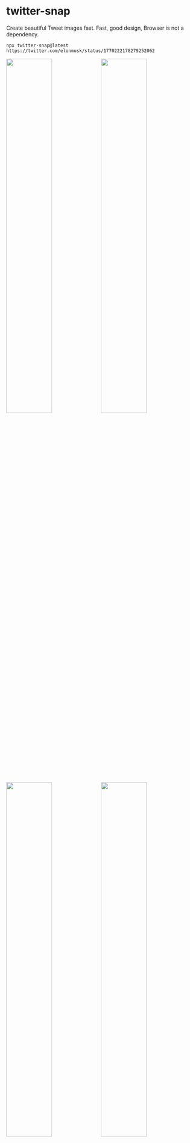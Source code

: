 # twitter-snap

Create beautiful Tweet images fast.
Fast, good design, Browser is not a dependency.

```shell
npx twitter-snap@latest https://twitter.com/elonmusk/status/1770222178279252062
```

<p float="left">
  <img src="./docs/img/output-1.png" width="49%" />
  <img src="./docs/img/output-2.png" width="49%" /> 
  <img src="./docs/img/output-3.png" width="49%" />
  <img src="./docs/img/output-4.png" width="49%" />
</p>

<p float="left">
  <img src="./docs/img/output-1-1.png" width="49%" />
</p>

[More Samples](https://github.com/fa0311/twitter-snap/issues/47)

```shell
# Interactive mode
npx twitter-snap@latest -i
```

<img src="./docs/img/input-1.png" width="49%" />

---

```shell
# Login with cookies
npx twitter-snap@latest https://twitter.com/elonmusk/status/1349129669258448897 --session-type file --cookies-file cookies.json
# Login with puppeteer
npx twitter-snap@latest https://twitter.com/elonmusk/status/1349129669258448897 --session-type browser

# Output the API response directly to a file in raw JSON format.
npx twitter-snap@latest --theme Json https://x.com/elonmusk/status/1349129669258448897 -o output/data.json
# Download the media file and save it directly to a file in its raw format.
npx twitter-snap@latest --theme Media https://x.com/elonmusk/status/1349129669258448897 -o output/{count}
# Use chatgpt to summarize the data in this tweet.
npx twitter-snap@latest --theme LiteJson -o {stdout} https://x.com/elonmusk | chatgpt -p 'Summarize the data in this tweet.'
```

## Install

`npm -g i twitter-snap@latest`

## Docker

```shell
docker run -it --rm -v $(pwd)/output:/app/output ghcr.io/fa0311/twitter-snap/twitter-snap-docker:latest https://x.com/elonmusk/status/1349129669258448897
```

```shell
docker run -it --rm -v $(pwd)/output:/app/output -v $(pwd)/cookies.json:/app/cookies.json twitter-snap https://x.com/elonmusk/status/1349129669258448897 --session-type file
```

`--session-type=browser` is not supported.

`GPU` is not supported.

# Use as a package

```shell
npm i twitter-snap
```

```typescript
import {getSnapAppRender} from 'twitter-snap'

const snap = getSnapAppRender({url: 'https://x.com/elonmusk/status/1349129669258448897'})
const font = await snap.getFont()
const session = await snap.login({sessionType: 'guest'})
const render = await snap.getRender({limit: 1, session})

await snap.run(render, async (run) => {
  const res = await run({
    width: 650,
    theme: 'RenderOceanBlueColor',
    font,
    output: 'temp/{id}-{count}.{if-type:png:mp4:json:}',
  })
  await res.file.tempCleanup()
})
```

```typescript
import {getSnapAppRender} from 'twitter-snap'

const snap = getSnapAppRender({url: 'https://x.com/elonmusk/status/1349129669258448897'})
const font = await snap.getFont()
const session = await snap.login({sessionType: 'guest'})
const render = await snap.getRender({limit: 1, session})

await snap.run(render, async (run) => {
  const res = await run({
    width: 650,
    theme: 'Media',
    font,
    output: 'output',
  })
  await res.file.tempCleanup()
})
```

Also, if you use advanced customization, please use [twitter-snap-core](https://github.com/fa0311/twitter-snap-core).

# Usage

<!-- COMMANDS_PLACEHOLDER_START -->

```shell
$ node bin/run.js --help
Create beautiful Tweet images fast

USAGE
  $ twitter-snap  URL [--browserHeadless] [--browserProfile
    <value>] [--cookiesFile <value>] [--debug] [--interactive]
    [--ffmpegAdditonalOption <value>] [--ffmpegTimeout <value>] [--ffmpegPath
    <value>] [--ffprobePath <value>] [--fontPath <value>] [--limit <value>]
    [--noCleanup] [-o <value>] [--sessionType browser|file|guest] [--simpleLog]
    [--sleep <value>] [--theme RenderOceanBlueColor|RenderOceanBlueDarkColor|Ren
    derSunsetGardenColor|RenderSunsetGardenDarkColor|RenderDawnBlossomColor|Rend
    erDawnBlossomDarkColor|RenderFierySunsetColor|RenderFierySunsetDarkColor|Ren
    derTwilightSkyColor|RenderTwilightSkyDarkColor|RenderPlainColor|RenderPlainD
    arkColor|RenderTransparent|RenderTransparentDark|RenderTransparentShadow|Ren
    derTransparentShadowDark|Json|LiteJson|Media|RenderMakeItAQuote] [--width
    <value>] [--scale <value>]

ARGUMENTS
  URL  Twitter url

FLAGS
  -o, --output=<value>
      [default: {id}-{count}.{if-type:png:mp4:json:}] Output file name

  --browserHeadless
      Browser headless

  --browserProfile=<value>
      [default: ~/.cache/twitter-snap/profiles] Browser profile

  --cookiesFile=<value>
      [default: cookies.json] Cookies file

  --debug
      Debug

  --ffmpegAdditonalOption=<value>
      FFmpeg additonal option

  --ffmpegPath=<value>
      [default: ffmpeg] FFmpeg path

  --ffmpegTimeout=<value>
      [default: -1] FFmpeg timeout

  --ffprobePath=<value>
      [default: ffprobe] FFprobe path

  --fontPath=<value>
      [default: ~/.cache/twitter-snap/fonts] Font path

  --interactive
      Enable interactive mode

  --limit=<value>
      [default: 20] Limit count

  --noCleanup
      Cleanup

  --scale=<value>
      [default: 1] Scale

  --sessionType=<option>
      [default: guest] Session type
      <options: browser|file|guest>

  --simpleLog
      Simple log

  --sleep=<value>
      Sleep (ms)

  --theme=<option>
      [default: RenderOceanBlueColor] Theme type
      <options: RenderOceanBlueColor|RenderOceanBlueDarkColor|RenderSunsetGardenCo
      lor|RenderSunsetGardenDarkColor|RenderDawnBlossomColor|RenderDawnBlossomDark
      Color|RenderFierySunsetColor|RenderFierySunsetDarkColor|RenderTwilightSkyCol
      or|RenderTwilightSkyDarkColor|RenderPlainColor|RenderPlainDarkColor|RenderTr
      ansparent|RenderTransparentDark|RenderTransparentShadow|RenderTransparentSha
      dowDark|Json|LiteJson|Media|RenderMakeItAQuote>

  --width=<value>
      [default: 650] Width

DESCRIPTION
  Create beautiful Tweet images fast
  https://github.com/fa0311/twitter-snap

EXAMPLES
  Create a snap from tweet id with minimal commands.

    $ twitter-snap https://twitter.com/elonmusk/status/1349129669258448897

  Enable interactive mode.

    $ twitter-snap --interactive


```

<!-- COMMANDS_PLACEHOLDER_END -->

# Features

- `https?://(www.)?(mobile.)?(x|twitter).com`

  - `/:user/status/:id`
  - `/search?:params`
  - `/home`
  - `/i/lists/:id`
  - `/:user/with_replies`
  - `/:user/media`
  - `/:user/likes`
  - `/:user`
  - `/i/bookmarks`

- `https?://(www.)?pixiv.net`
  - `/artworks/:id`

## Dependence

- [ffmpeg](https://ffmpeg.org/) (for video)
